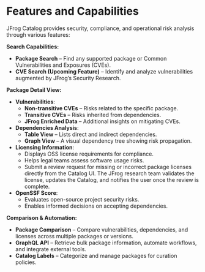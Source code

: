 # Features and Capabilities

JFrog Catalog provides security, compliance, and operational risk analysis through various features:

**Search Capabilities:**

* **Package Search** – Find any supported package or Common Vulnerabilities and Exposures (CVEs).
* **CVE Search (Upcoming Feature)** – Identify and analyze vulnerabilities augmented by JFrog’s Security Research.

**Package Detail View:**

* **Vulnerabilities**:
  * **Non-transitive CVEs** – Risks related to the specific package.
  * **Transitive CVEs** – Risks inherited from dependencies.
  * **JFrog Enriched Data** – Additional insights on mitigating CVEs.
* **Dependencies Analysis**:
  * **Table View** – Lists direct and indirect dependencies.
  * **Graph View** – A visual dependency tree showing risk propagation.
* **Licensing Information**:
  * Displays OSS license requirements for compliance.
  * Helps legal teams assess software usage risks.&#x20;
  * Submit a review request for missing or incorrect package licenses directly from the Catalog UI. The JFrog research team validates the license, updates the Catalog, and notifies the user once the review is complete.
* **OpenSSF Score**:
  * Evaluates open-source project security risks.
  * Enables informed decisions on accepting dependencies.

**Comparison & Automation:**

* **Package Comparison** – Compare vulnerabilities, dependencies, and licenses across multiple packages or versions.
* **GraphQL API** – Retrieve bulk package information, automate workflows, and integrate external tools.
* **Catalog Labels** – Categorize and manage packages for curation policies.
